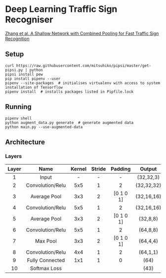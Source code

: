# Deep Learning Traffic Sign Recogniser

[Zhang et al. A Shallow Network with Combined Pooling for Fast Traffic Sign Recognition](http://www.mdpi.com/2078-2489/8/2/45/htm)

## Setup

```
curl https://raw.githubusercontent.com/mitsuhiko/pipsi/master/get-pipsi.py | python
pipsi install pew
pip install pipenv --user
pipenv --site-packages  # initialises virtualenv with access to system installation of Tensorflow
pipenv install  # installs packages listed in Pipfile.lock 
```

## Running

```
pipenv shell
python augment_data.py generate  # generate augmented data
python main.py --use-augmented-data
```

## Architecture

### Layers

**Layer**|**Name**|**Kernel**|**Stride**|**Padding**|**Output**
:-----:|:-----:|:-----:|:-----:|:-----:|:-----:
1|Input|-|-|-|(32,32,3)
2|Convolution/Relu|5x5|1|2|(32,32,32)
3|Average Pool|3x3 |2|[0 1 0 1]|(32,16,16)
4|Convolution/Relu|5x5|1|2|(32,16,16)
5|Average Pool|3x3 |2|[0 1 0 1]|(32,8,8)
6|Convolution/Relu|5x5|1|2|(64,8,8)
7|Max Pool|3x3 |2|[0 1 0 1]|(64,4,4)
8|Convolution/Relu|4x4|1|2|(64,1,1)
9|Fully Connected|1x1|1|0|(64)
10|Softmax Loss| | | |(43)
